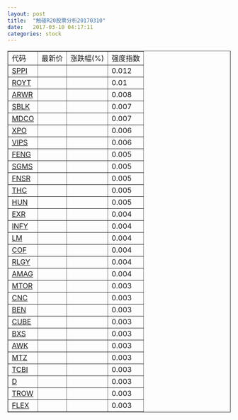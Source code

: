 ```yaml
---
layout: post
title:  "触碰R20股票分析20170310"
date:   2017-03-10 04:17:11
categories: stock
---
```

<script type="text/javascript">
var stockList = []
stockList.push('gb_sppi');
stockList.push('gb_royt');
stockList.push('gb_arwr');
stockList.push('gb_sblk');
stockList.push('gb_mdco');
stockList.push('gb_xpo');
stockList.push('gb_vips');
stockList.push('gb_feng');
stockList.push('gb_sgms');
stockList.push('gb_fnsr');
stockList.push('gb_thc');
stockList.push('gb_hun');
stockList.push('gb_exr');
stockList.push('gb_infy');
stockList.push('gb_lm');
stockList.push('gb_cof');
stockList.push('gb_rlgy');
stockList.push('gb_amag');
stockList.push('gb_mtor');
stockList.push('gb_cnc');
stockList.push('gb_ben');
stockList.push('gb_cube');
stockList.push('gb_bxs');
stockList.push('gb_awk');
stockList.push('gb_mtz');
stockList.push('gb_tcbi');
stockList.push('gb_d');
stockList.push('gb_trow');
stockList.push('gb_flex');
</script>

<table border="1">
 <tr>
 <td>代码</td>
  <td>最新价</td>
  <td>涨跌幅(%)</td>
 <td>强度指数</td>
</tr>
  <tr id="sppi"><td><a href="http://stock.finance.sina.com.cn/usstock/quotes/SPPI.html" target="_blank">SPPI</a></td><td></td><td></td><td>0.012</td></tr>
  <tr id="royt"><td><a href="http://stock.finance.sina.com.cn/usstock/quotes/ROYT.html" target="_blank">ROYT</a></td><td></td><td></td><td>0.01</td></tr>
  <tr id="arwr"><td><a href="http://stock.finance.sina.com.cn/usstock/quotes/ARWR.html" target="_blank">ARWR</a></td><td></td><td></td><td>0.008</td></tr>
  <tr id="sblk"><td><a href="http://stock.finance.sina.com.cn/usstock/quotes/SBLK.html" target="_blank">SBLK</a></td><td></td><td></td><td>0.007</td></tr>
  <tr id="mdco"><td><a href="http://stock.finance.sina.com.cn/usstock/quotes/MDCO.html" target="_blank">MDCO</a></td><td></td><td></td><td>0.007</td></tr>
  <tr id="xpo"><td><a href="http://stock.finance.sina.com.cn/usstock/quotes/XPO.html" target="_blank">XPO</a></td><td></td><td></td><td>0.006</td></tr>
  <tr id="vips"><td><a href="http://stock.finance.sina.com.cn/usstock/quotes/VIPS.html" target="_blank">VIPS</a></td><td></td><td></td><td>0.006</td></tr>
  <tr id="feng"><td><a href="http://stock.finance.sina.com.cn/usstock/quotes/FENG.html" target="_blank">FENG</a></td><td></td><td></td><td>0.005</td></tr>
  <tr id="sgms"><td><a href="http://stock.finance.sina.com.cn/usstock/quotes/SGMS.html" target="_blank">SGMS</a></td><td></td><td></td><td>0.005</td></tr>
  <tr id="fnsr"><td><a href="http://stock.finance.sina.com.cn/usstock/quotes/FNSR.html" target="_blank">FNSR</a></td><td></td><td></td><td>0.005</td></tr>
  <tr id="thc"><td><a href="http://stock.finance.sina.com.cn/usstock/quotes/THC.html" target="_blank">THC</a></td><td></td><td></td><td>0.005</td></tr>
  <tr id="hun"><td><a href="http://stock.finance.sina.com.cn/usstock/quotes/HUN.html" target="_blank">HUN</a></td><td></td><td></td><td>0.005</td></tr>
  <tr id="exr"><td><a href="http://stock.finance.sina.com.cn/usstock/quotes/EXR.html" target="_blank">EXR</a></td><td></td><td></td><td>0.004</td></tr>
  <tr id="infy"><td><a href="http://stock.finance.sina.com.cn/usstock/quotes/INFY.html" target="_blank">INFY</a></td><td></td><td></td><td>0.004</td></tr>
  <tr id="lm"><td><a href="http://stock.finance.sina.com.cn/usstock/quotes/LM.html" target="_blank">LM</a></td><td></td><td></td><td>0.004</td></tr>
  <tr id="cof"><td><a href="http://stock.finance.sina.com.cn/usstock/quotes/COF.html" target="_blank">COF</a></td><td></td><td></td><td>0.004</td></tr>
  <tr id="rlgy"><td><a href="http://stock.finance.sina.com.cn/usstock/quotes/RLGY.html" target="_blank">RLGY</a></td><td></td><td></td><td>0.004</td></tr>
  <tr id="amag"><td><a href="http://stock.finance.sina.com.cn/usstock/quotes/AMAG.html" target="_blank">AMAG</a></td><td></td><td></td><td>0.004</td></tr>
  <tr id="mtor"><td><a href="http://stock.finance.sina.com.cn/usstock/quotes/MTOR.html" target="_blank">MTOR</a></td><td></td><td></td><td>0.003</td></tr>
  <tr id="cnc"><td><a href="http://stock.finance.sina.com.cn/usstock/quotes/CNC.html" target="_blank">CNC</a></td><td></td><td></td><td>0.003</td></tr>
  <tr id="ben"><td><a href="http://stock.finance.sina.com.cn/usstock/quotes/BEN.html" target="_blank">BEN</a></td><td></td><td></td><td>0.003</td></tr>
  <tr id="cube"><td><a href="http://stock.finance.sina.com.cn/usstock/quotes/CUBE.html" target="_blank">CUBE</a></td><td></td><td></td><td>0.003</td></tr>
  <tr id="bxs"><td><a href="http://stock.finance.sina.com.cn/usstock/quotes/BXS.html" target="_blank">BXS</a></td><td></td><td></td><td>0.003</td></tr>
  <tr id="awk"><td><a href="http://stock.finance.sina.com.cn/usstock/quotes/AWK.html" target="_blank">AWK</a></td><td></td><td></td><td>0.003</td></tr>
  <tr id="mtz"><td><a href="http://stock.finance.sina.com.cn/usstock/quotes/MTZ.html" target="_blank">MTZ</a></td><td></td><td></td><td>0.003</td></tr>
  <tr id="tcbi"><td><a href="http://stock.finance.sina.com.cn/usstock/quotes/TCBI.html" target="_blank">TCBI</a></td><td></td><td></td><td>0.003</td></tr>
  <tr id="d"><td><a href="http://stock.finance.sina.com.cn/usstock/quotes/D.html" target="_blank">D</a></td><td></td><td></td><td>0.003</td></tr>
  <tr id="trow"><td><a href="http://stock.finance.sina.com.cn/usstock/quotes/TROW.html" target="_blank">TROW</a></td><td></td><td></td><td>0.003</td></tr>
  <tr id="flex"><td><a href="http://stock.finance.sina.com.cn/usstock/quotes/FLEX.html" target="_blank">FLEX</a></td><td></td><td></td><td>0.003</td></tr>
</table>
